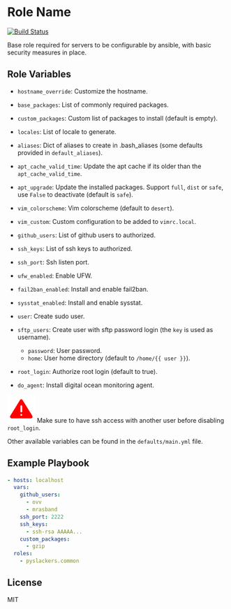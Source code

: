 Role Name
=========

[![Build Status](https://travis-ci.org/pyslackers/ansible-role-common.svg?branch=master)](https://travis-ci.org/pyslackers/ansible-role-common)

Base role required for servers to be configurable by ansible, with basic security measures in place.

Role Variables
--------------
* `hostname_override`: Customize the hostname.
* `base_packages`: List of commonly required packages.
* `custom_packages`: Custom list of packages to install (default is empty).
* `locales`: List of locale to generate.
* `aliases`: Dict of aliases to create in .bash_aliases (some defaults provided in `default_aliases`).
* `apt_cache_valid_time`: Update the apt cache if its older than the `apt_cache_valid_time`.
* `apt_upgrade`: Update the installed packages. Support `full`, `dist` or `safe`, use `False` to deactivate (default is `safe`).
* `vim_colorscheme`: Vim colorscheme (default to `desert`).
* `vim_custom`: Custom configuration to be added to `vimrc.local`.

* `github_users`: List of github users to authorized.
* `ssh_keys`: List of ssh keys to authorized.
* `ssh_port`: Ssh listen port.

* `ufw_enabled`: Enable UFW.
* `fail2ban_enabled`: Install and enable fail2ban.
* `sysstat_enabled`: Install and enable sysstat.

* `user`: Create sudo user.
* `sftp_users`: Create user with sftp password login (the `key` is used as username).
    * `password`: User password.
    * `home`: User home directory (default to `/home/{{ user }}`).
* `root_login`: Authorize root login (default to true).
* `do_agent`: Install digital ocean monitoring agent.

![warning](https://github.com/pyslackers/ansible-role-common/blob/master/warning.png "Warning")
Make sure to have ssh access with another user before disabling `root_login`.



Other available variables can be found in the `defaults/main.yml` file.

Example Playbook
----------------

```yml
- hosts: localhost
  vars:
    github_users:
      - ovv
      - mrasband
    ssh_port: 2222
    ssh_keys:
      - ssh-rsa AAAAA...
    custom_packages:
      - gzip
  roles: 
    - pyslackers.common
```

License
-------

MIT
